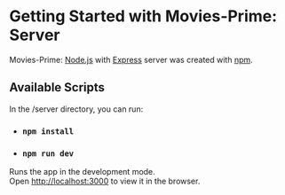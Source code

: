 # Getting Started with Movies-Prime: Server

Movies-Prime: [Node.js](https://nodejs.org/en/docs/) with [Express](https://expressjs.com/en/starter/installing.html) server was created with [npm](https://docs.npmjs.com/cli/v7/commands/npm-init).

## Available Scripts

In the /server directory, you can run:

- ### `npm install`

- ### `npm run dev`

Runs the app in the development mode.\
Open [http://localhost:3000](http://localhost:3000) to view it in the browser.
